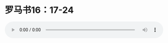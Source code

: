 # 罗马书16：17-24

<audio style="width: 100%;" preload="false" controls controlslist="nodownload"><source src="//file.simai.life/audio/mp3/old/12355.mp3" type="audio/mpeg">Your browser does not support the audio element.</audio>


